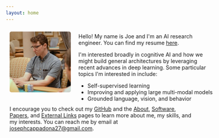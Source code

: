 ```yaml
---
layout: home
---
```


<div style="margin-bottom: 40px;">
  <div style="display: flex;">
    <div style="width: 160px; height: 160px; margin: 10px; flex-shrink: 0;">
      <img src="/assets/img/headshot.jpeg" style="border-radius: 5px;" />
    </div>
    <div style="margin: auto 0 auto 10px;">
      <p>Hello! My name is Joe and I'm an AI research engineer. You can find my resume <a href="https://drive.google.com/file/d/1NceWd17jSGyRr7OzRA6sLejfd1IAzcqC">here</a>.</p>
      <div>
        <p>I'm interested broadly in cognitive AI and how we might build general architectures by leveraging recent advances in deep learning. Some particular topics I'm interested in include:</p>
        <ul style="margin-bottom: 0px; white-space: nowrap;">
          <li>Self-supervised learning</li>
          <li>Improving and applying large multi-modal models</li>
          <li>Grounded language, vision, and behavior</li>
        </ul>
      </div>
    </div>
  </div>
  <div style="margin: 10px;">
    I encourage you to check out my <a href="https://github.com/josephcappadona">GitHub</a> and the <a href="/about">About</a>, <a href="/software">Software</a>, <a href="/papers">Papers</a>, and <a href="/external-links">External Links</a> pages to learn more about me, my skills, and my interests. You can reach me by email at <a href="mailto:josephcappadona27@gmail.com">josephcappadona27@gmail.com</a>.
  </div>
</div>
